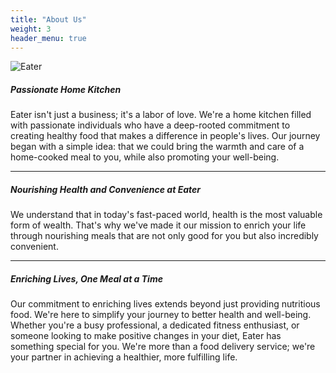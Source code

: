 ```yaml
---
title: "About Us"
weight: 3
header_menu: true
---
```


![Eater](images/asian-family-kitchen.jpg)

##### Passionate Home Kitchen
Eater isn't just a business; it's a labor of love. We're a home kitchen filled with passionate individuals who have a deep-rooted commitment to creating healthy food that makes a difference in people's lives. Our journey began with a simple idea: that we could bring the warmth and care of a home-cooked meal to you, while also promoting your well-being.

----

##### Nourishing Health and Convenience at Eater

We understand that in today's fast-paced world, health is the most valuable form of wealth. That's why we've made it our mission to enrich your life through nourishing meals that are not only good for you but also incredibly convenient.

----

##### Enriching Lives, One Meal at a Time

Our commitment to enriching lives extends beyond just providing nutritious food. We're here to simplify your journey to better health and well-being. Whether you're a busy professional, a dedicated fitness enthusiast, or someone looking to make positive changes in your diet, Eater has something special for you. We're more than a food delivery service; we're your partner in achieving a healthier, more fulfilling life.
